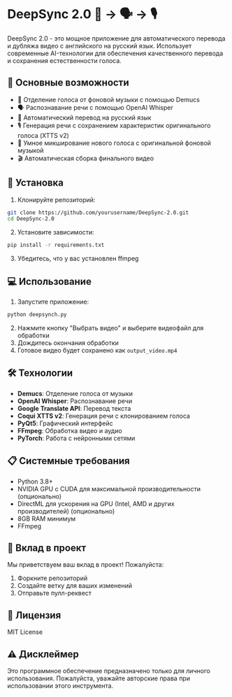 # DeepSync 2.0 🎥 → 🗣️ → 🎙️

DeepSync 2.0 - это мощное приложение для автоматического перевода и дубляжа видео с английского на русский язык. Использует современные AI-технологии для обеспечения качественного перевода и сохранения естественности голоса.

## 🌟 Основные возможности

- 🎯 Отделение голоса от фоновой музыки с помощью Demucs
- 🗣️ Распознавание речи с помощью OpenAI Whisper
- 📝 Автоматический перевод на русский язык
- 🎙️ Генерация речи с сохранением характеристик оригинального голоса (XTTS v2)
- 🎵 Умное микширование нового голоса с оригинальной фоновой музыкой
- 🎬 Автоматическая сборка финального видео

## 🚀 Установка

1. Клонируйте репозиторий:
```bash
git clone https://github.com/yourusername/DeepSync-2.0.git
cd DeepSync-2.0
```

2. Установите зависимости:
```bash
pip install -r requirements.txt
```

3. Убедитесь, что у вас установлен ffmpeg

## 💻 Использование

1. Запустите приложение:
```bash
python deepsynch.py
```

2. Нажмите кнопку "Выбрать видео" и выберите видеофайл для обработки
3. Дождитесь окончания обработки
4. Готовое видео будет сохранено как `output_video.mp4`

## 🛠️ Технологии

- **Demucs**: Отделение голоса от музыки
- **OpenAI Whisper**: Распознавание речи
- **Google Translate API**: Перевод текста
- **Coqui XTTS v2**: Генерация речи с клонированием голоса
- **PyQt5**: Графический интерфейс
- **FFmpeg**: Обработка видео и аудио
- **PyTorch**: Работа с нейронными сетями

## 📋 Системные требования

- Python 3.8+
- NVIDIA GPU с CUDA для максимальной производительности (опционально)
- DirectML для ускорения на GPU (Intel, AMD и других производителей) (опционально)
- 8GB RAM минимум
- FFmpeg

## 🤝 Вклад в проект

Мы приветствуем ваш вклад в проект! Пожалуйста:

1. Форкните репозиторий
2. Создайте ветку для ваших изменений
3. Отправьте пулл-реквест

## 📝 Лицензия

MIT License

## ⚠️ Дисклеймер

Это программное обеспечение предназначено только для личного использования. Пожалуйста, уважайте авторские права при использовании этого инструмента. 
